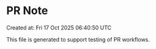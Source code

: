 # PR Note

Created at: Fri 17 Oct 2025 06:40:50 UTC

This file is generated to support testing of PR workflows.
